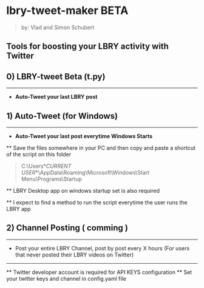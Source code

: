 # lbry-tweet-maker BETA

> by: Vlad and Simon Schubert 

## Tools for boosting your LBRY activity with Twitter 

## 0) LBRY-tweet Beta (t.py)
---
- **Auto-Tweet your last LBRY post**  

## 1) Auto-Tweet (for Windows) 
---
- **Auto-Tweet your last post everytime Windows Starts** 

** Save the files somewhere in your PC and then copy and paste a shortcut of the script on this folder
> C:\Users\**CURRENT USER**\AppData\Roaming\Microsoft\Windows\Start Menu\Programs\Startup

** LBRY Desktop app on windows startup set is also required

** I expect to find a method to run the script everytime the user runs the LBRY app

## 2) Channel Posting ( comming ) 
---
- Post your entire LBRY Channel, post by post every X hours 
(For users that never posted their LBRY videos on Twitter) 


---
** Twitter developer account is required for API KEYS configuration
** Set your twitter keys and channel in config.yaml file 
